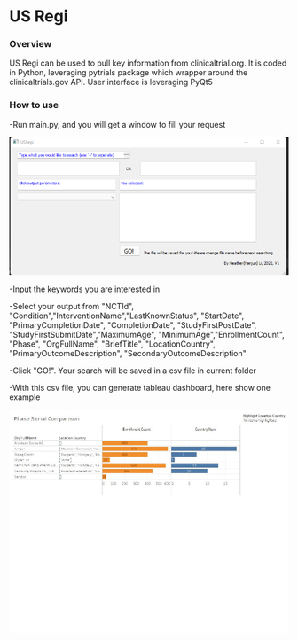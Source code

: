 # US Regi
### Overview

US Regi can be used to pull key information from clinicaltrial.org. It is coded in Python, leveraging pytrials package which wrapper around the clinicaltrials.gov API. User interface is leveraging PyQt5 

### How to use
-Run main.py, and you will get a window to fill your request

![US Regi Request Window](https://github.com/HanjunHeatherLi/USclinicalTrials/blob/main/png/window.png)

-Input the keywords you are interested in

-Select your output from "NCTId", "Condition","InterventionName","LastKnownStatus", "StartDate", "PrimaryCompletionDate", "CompletionDate", "StudyFirstPostDate", "StudyFirstSubmitDate","MaximumAge", "MinimumAge","EnrollmentCount", "Phase", "OrgFullName", "BriefTitle", "LocationCountry", "PrimaryOutcomeDescription", "SecondaryOutcomeDescription"

-Click "GO!". Your search will be saved in a csv file in current folder

-With this csv file, you can generate tableau dashboard, here show one example

![Tableau Dashboard Example](https://github.com/HanjunHeatherLi/USclinicalTrials/blob/main/png/Dashboard_1.jpg)

